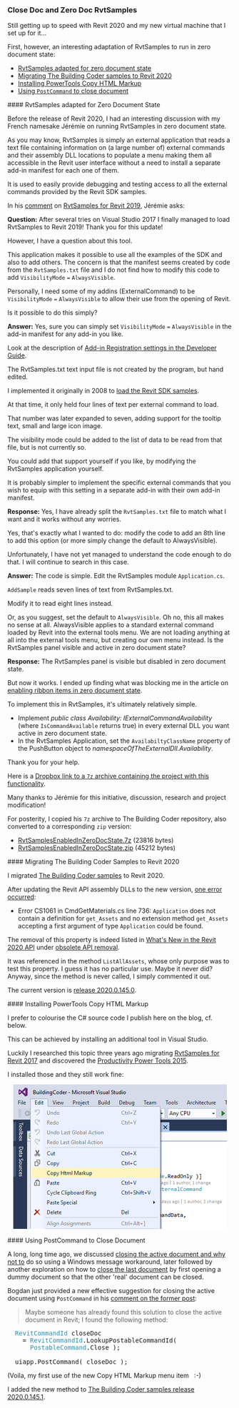 <head>
<meta http-equiv="Content-Type" content="text/html; charset=utf-8">
<link rel="stylesheet" type="text/css" href="bc.css">
<script src="https://cdn.rawgit.com/google/code-prettify/master/loader/run_prettify.js" type="text/javascript"></script>
<script src="https://cdn.rawgit.com/google/code-prettify/master/loader/run_prettify.js" type="text/javascript"></script>

</head>

<!---
  
twitter:

Close document, zero-doc RvtSamples and TBC samples for Revit 2020 and the #RevitAPI @AutodeskForge @AutodeskRevit #bim #DynamoBim #ForgeDevCon http://bit.ly/zerodocsamples

Still getting up to speed with Revit 2020 and my new virtual machine that I set up for it...
First, however, an interesting adaptation of RvtSamples to run in zero document state
&ndash; RvtSamples adapted for zero document state
&ndash; Migrating The Building Coder samples to Revit 2020
&ndash; Installing PowerTools Copy HTML Markup
&ndash; Using <code>PostCommand</code> to close document...

linkedin:

Close document, zero-doc RvtSamples and TBC samples for Revit 2020 and the #RevitAPI #bim #DynamoBim #ForgeDevCon #Revit #API #SDK

http://bit.ly/zerodocsamples

Still getting up to speed with Revit 2020 and my new virtual machine that I set up for it...

First, however, an interesting adaptation of RvtSamples to run in zero document state:

- RvtSamples adapted for zero document state
- Migrating The Building Coder samples to Revit 2020
- Installing PowerTools Copy HTML Markup
- Using <code>PostCommand</code> to close document...


-->

### Close Doc and Zero Doc RvtSamples 

Still getting up to speed with Revit 2020 and my new virtual machine that I set up for it...

First, however, an interesting adaptation of RvtSamples to run in zero document state:

- [RvtSamples adapted for zero document state](#2) 
- [Migrating The Building Coder samples to Revit 2020](#3) 
- [Installing PowerTools Copy HTML Markup](#4) 
- [Using `PostCommand` to close document](#5) 


####<a name="2"></a> RvtSamples adapted for Zero Document State

Before the release of Revit 2020, I had an interesting discussion with my French namesake Jérémie on running RvtSamples in zero document state.

As you may know, RvtSamples is simply an external application that reads a text file containing information on (a large number of) external commands and their assembly DLL locations to populate a menu making them all accessible in the Revit user interface without a need to install a separate add-in manifest for each one of them.

It is used to easily provide debugging and testing access to all the external commands provided by the Revit SDK samples.

In his [comment](https://thebuildingcoder.typepad.com/blog/2018/04/rvtsamples-2019.html#comment-4399937612)
on [RvtSamples for Revit 2019](https://thebuildingcoder.typepad.com/blog/2018/04/rvtsamples-2019.html#comment-4399937612),
Jérémie asks:

**Question:** After several tries on Visual Studio 2017 I finally managed to load RvtSamples to Revit 2019! Thank you for this update!

However, I have a question about this tool.

This application makes it possible to use all the examples of the SDK and also to add others.
The concern is that the manifest seems created by code from the `RvtSamples.txt` file and I do not find how to modify this code to add `VisibilityMode` `=` `AlwaysVisible`.

Personally, I need some of my addins (ExternalCommand) to be `VisibilityMode` `=` `AlwaysVisible` to allow their use from the opening of Revit.

Is it possible to do this simply?

**Answer:** Yes, sure you can simply set `VisibilityMode` `=` `AlwaysVisible` in the add-in manifest for any add-in you like.

Look at the description
of [Add-in Registration settings in the Developer Guide](http://help.autodesk.com/view/RVT/2019/ENU/?guid=Revit_API_Revit_API_Developers_Guide_Introduction_Add_In_Integration_Add_in_Registration_html).

The RvtSamples.txt text input file is not created by the program, but hand edited.

I implemented it originally in 2008 to [load the Revit SDK samples](https://thebuildingcoder.typepad.com/blog/2008/09/loading-sdk-sam.html).

At that time, it only held four lines of text per external command to load.

That number was later expanded to seven, adding support for the tooltip text, small and large icon image.

The visibility mode could be added to the list of data to be read from that file, but is not currently so.

You could add that support yourself if you like, by modifying the RvtSamples application yourself.

It is probably simpler to implement the specific external commands that you wish to equip with this setting in a separate add-in with their own add-in manifest.

**Response:** Yes, I have already split the `RvtSamples.txt` file to match what I want and it works without any worries.

Yes, that's exactly what I wanted to do: modify the code to add an 8th line to add this option (or more simply change the default to AlwaysVisible).

Unfortunately, I have not yet managed to understand the code enough to do that. I will continue to search in this case.

**Answer:** The code is simple. Edit the RvtSamples module `Application.cs`.

`AddSample` reads seven lines of text from RvtSamples.txt.

Modify it to read eight lines instead.

Or, as you suggest, set the default to `AlwaysVisible`. Oh no, this all makes no sense at all. AlwaysVisible applies to a standard external command loaded by Revit into the external tools menu. We are not loading anything at all into the external tools menu, but creating our own menu instead. Is the RvtSamples panel visible and active in zero document state?

**Response:** The RvtSamples panel is visible but disabled in zero document state.

But now it works. I ended up finding what was blocking me in the article
on [enabling ribbon items in zero document state](http://thebuildingcoder.typepad.com/blog/2011/02/enable-ribbon-items-in-zero-document-state.html).

To implement this in RvtSamples, it's ultimately relatively simple.

- Implement *public class Availability: IExternalCommandAvailability* (where `IsCommandAvailable` returns true) in every external DLL you want active in zero document state.
- In the RvtSamples Application, set the `AvailabiltyClassName` property of the PushButton object to *namespaceOfTheExternalDll.Availability*.

Thank you for your help.

Here is a [Dropbox link to a `7z` archive containing the project with this functionality](https://www.dropbox.com/s/j0dk8ifvw83l0n6/RvtSamplesMod.7z?dl=0).

Many thanks to Jérémie for this initiative, discussion, research and project modification!

For posterity, I copied his `7z` archive to The Building Coder repository, also converted to a corresponding `zip` version:

- [RvtSamplesEnabledInZeroDocState.7z](zip/RvtSamplesEnabledInZeroDocState.7z) (23816 bytes)
- [RvtSamplesEnabledInZeroDocState.zip](zip/RvtSamplesEnabledInZeroDocState.zip) (45212 bytes)


####<a name="3"></a> Migrating The Building Coder Samples to Revit 2020

I migrated [The Building Coder samples](https://github.com/jeremytammik/the_building_coder_samples) to Revit 2020.

After updating the Revit API assembly DLLs to the new version,
[one error occurred](zip/tbc_samples_errors_warnings_1.txt):

- Error CS1061 in CmdGetMaterials.cs line 736: `Application` does not contain a definition for `get_Assets` and no extension method `get_Assets` accepting a first argument of type `Application` could be found.

The removal of this property is indeed listed
in [What's New in the Revit 2020 API](https://thebuildingcoder.typepad.com/blog/2019/04/whats-new-in-the-revit-2020-api.html)
under [obsolete API removal](https://thebuildingcoder.typepad.com/blog/2019/04/whats-new-in-the-revit-2020-api.html#4.1.6).

It was referenced in the method `ListAllAssets`, whose only purpose was to test this property.
I guess it has no particular use.
Maybe it never did?
Anyway, since the method is never called, I simply commented it out.

The current version is [release 2020.0.145.0](https://github.com/jeremytammik/the_building_coder_samples/releases/tag/2020.0.145.0).

####<a name="4"></a> Installing PowerTools Copy HTML Markup

I prefer to colourise the C# source code I publish here on the blog, cf. below.

This can be achieved by installing an additional tool in Visual Studio.

Luckily I researched this topic three years ago
migrating [RvtSamples for Revit 2017](http://thebuildingcoder.typepad.com/blog/2016/04/rvtsamples-for-revit-2017.html) and
discovered
the [Productivity Power Tools 2015](https://visualstudiogallery.msdn.microsoft.com/34ebc6a2-2777-421d-8914-e29c1dfa7f5d).

I installed those and they still work fine:

<center>
<img src="img/visual_studio_2015_copy_html_markup_2.png" alt="Copy Html Markup menu entry" width="479">
</center>


####<a name="5"></a> Using PostCommand to Close Document

A long, long time ago, we discussed [closing the active document and why not to](https://thebuildingcoder.typepad.com/blog/2010/10/closing-the-active-document-and-why-not-to.html) do
so using a Windows message workaround, later followed by another exploration on how
to [close the last document](https://thebuildingcoder.typepad.com/blog/2012/12/closing-the-active-document.html) by
first opening a dummy document so that the other 'real' document can be closed.

Bogdan just provided a new effective suggestion for closing the active document using `PostCommand` in
his [comment on the former post](https://thebuildingcoder.typepad.com/blog/2010/10/closing-the-active-document-and-why-not-to.html#comment-4435756188):

> Maybe someone has already found this solution to close the active document in Revit; I found the following method:

<pre class="code">
&nbsp;&nbsp;<span style="color:#2b91af;">RevitCommandId</span>&nbsp;closeDoc
&nbsp;&nbsp;&nbsp;&nbsp;=&nbsp;<span style="color:#2b91af;">RevitCommandId</span>.LookupPostableCommandId(
&nbsp;&nbsp;&nbsp;&nbsp;&nbsp;&nbsp;<span style="color:#2b91af;">PostableCommand</span>.Close&nbsp;);
 
&nbsp;&nbsp;uiapp.PostCommand(&nbsp;closeDoc&nbsp;);
</pre>

(Voila, my first use of the new Copy HTML Markup menu item &nbsp; :-)

I added the new method
to [The Building Coder samples release 2020.0.145.1](https://github.com/jeremytammik/the_building_coder_samples/releases/tag/2020.0.145.1).
